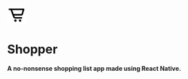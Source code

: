 ![shopper logo](https://github.com/ymzokn/shopper-mobile-app/blob/master/favicon.png?raw=true)
# Shopper

**A no-nonsense shopping list app made using React Native.**
